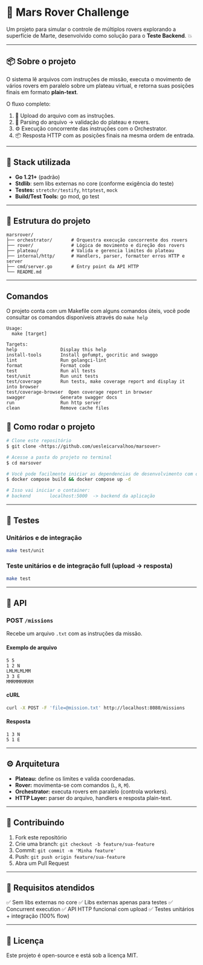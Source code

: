 
# 🚀 Mars Rover Challenge

Um projeto para simular o controle de múltiplos rovers explorando a superfície de Marte, desenvolvido como solução para o **Teste Backend**. 💥

---

## 📦 Sobre o projeto

O sistema lê arquivos com instruções de missão, executa o movimento de vários rovers em paralelo sobre um plateau virtual, e retorna suas posições finais em formato **plain-text**.

O fluxo completo:

1. 📂 Upload do arquivo com as instruções.
2. 🧠 Parsing do arquivo → validação do plateau e rovers.
3. ⚙️ Execução concorrente das instruções com o Orchestrator.
4. 📦 Resposta HTTP com as posições finais na mesma ordem de entrada.

---

## 🚀 Stack utilizada

- **Go 1.21+** (padrão)
- **Stdlib**: sem libs externas no core (conforme exigência do teste)
- **Testes:** `stretchr/testify`, `httptest`, `mock`
- **Build/Test Tools:** go mod, go test

---

## 📂 Estrutura do projeto

```
marsrover/
├── orchestrator/       # Orquestra execução concorrente dos rovers
├── rover/              # Lógica de movimento e direção dos rovers
├── plateau/            # Valida e gerencia limites do plateau
├── internal/http/      # Handlers, parser, formatter erros HTTP e server
├── cmd/server.go       # Entry point da API HTTP
└── README.md
```

---

## Comandos

O projeto conta com um Makefile com alguns comandos úteis, você pode consultar os comandos disponíveis através do `make help`

```
Usage:
  make [target]

Targets:
help                Display this help
install-tools       Install gofumpt, gocritic and swaggo
lint                Run golangci-lint
format              Format code
test                Run all tests
test/unit           Run unit tests
test/coverage       Run tests, make coverage report and display it into browser
test/coverage-browser  Open coverage report in browser
swagger             Generate swagger docs
run                 Run http server
clean               Remove cache files
```

## 🎲 Como rodar o projeto

```bash
# Clone este repositório
$ git clone <https://github.com/uesleicarvalhoo/marsover>

# Acesse a pasta do projeto no terminal
$ cd marsover

# Você pode facilmente iniciar as dependencias de desenvolvimento com o comando
$ docker compose build && docker compose up -d

# Isso vai iniciar o container:
# backend       localhost:5000  -> backend da aplicação
```
---

## 🧪 Testes

### Unitários e de integração

```bash
make test/unit
```

### Teste unitários e de integração full (upload → resposta)

```bash
make test
```

---

## 📡 API

### POST `/missions`

Recebe um arquivo `.txt` com as instruções da missão.

#### Exemplo de arquivo

```
5 5
1 2 N
LMLMLMLMM
3 3 E
MMRMMRMRRM
```

#### cURL

```bash
curl -X POST -F 'file=@mission.txt' http://localhost:8080/missions
```

#### Resposta

```
1 3 N
5 1 E
```

---

## ⚙️ Arquitetura

- **Plateau:** define os limites e valida coordenadas.
- **Rover:** movimenta-se com comandos (`L`, `R`, `M`).
- **Orchestrator:** executa rovers em paralelo (controla workers).
- **HTTP Layer:** parser do arquivo, handlers e resposta plain-text.

---

## 🤝 Contribuindo

1. Fork este repositório
2. Crie uma branch: `git checkout -b feature/sua-feature`
3. Commit: `git commit -m 'Minha feature'`
4. Push: `git push origin feature/sua-feature`
5. Abra um Pull Request

---

## 📜 Requisitos atendidos

✅ Sem libs externas no core
✅ Libs externas apenas para testes
✅ Concurrent execution
✅ API HTTP funcional com upload
✅ Testes unitários + integração (100% flow)

---

## 📝 Licença

Este projeto é open-source e está sob a licença MIT.
